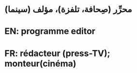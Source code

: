 # محرِّر (صِحافة، تلفزة)، مؤلف (سينما)

# EN: programme editor

# FR: rédacteur (press-TV); monteur(cinéma)

